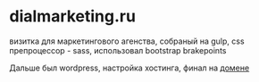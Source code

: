 <h1>dialmarketing.ru</h1>
<p>визитка для маркетингового агенства, собраный на gulp, css препроцессор - sass, использовал bootstrap brakepoints</p>
<p>Дальше был wordpress, настройка хостинга, финал на <a href="dialmarketing.ru">домене</a></p>